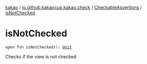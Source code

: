 [kakao](../../index.md) / [io.github.kakaocup.kakao.check](../index.md) / [CheckableAssertions](index.md) / [isNotChecked](./is-not-checked.md)

# isNotChecked

`open fun isNotChecked(): `[`Unit`](https://kotlinlang.org/api/latest/jvm/stdlib/kotlin/-unit/index.html)

Checks if the view is not checked

